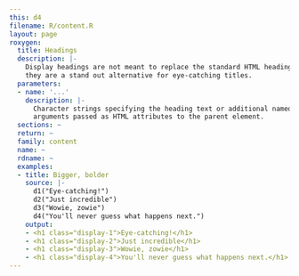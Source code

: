 ```yaml
---
this: d4
filename: R/content.R
layout: page
roxygen:
  title: Headings
  description: |-
    Display headings are not meant to replace the standard HTML heading tags,
    they are a stand out alternative for eye-catching titles.
  parameters:
  - name: '...'
    description: |-
      Character strings specifying the heading text or additional named
      arguments passed as HTML attributes to the parent element.
  sections: ~
  return: ~
  family: content
  name: ~
  rdname: ~
  examples:
  - title: Bigger, bolder
    source: |-
      d1("Eye-catching!")
      d2("Just incredible")
      d3("Wowie, zowie")
      d4("You'll never guess what happens next.")
    output:
    - <h1 class="display-1">Eye-catching!</h1>
    - <h1 class="display-2">Just incredible</h1>
    - <h1 class="display-3">Wowie, zowie</h1>
    - <h1 class="display-4">You'll never guess what happens next.</h1>
---
```

